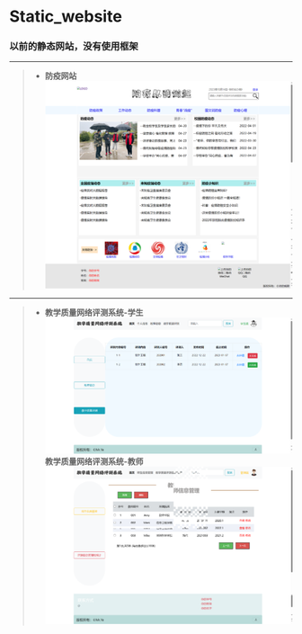 # Static_website
### 以前的静态网站，没有使用框架

*** 
>- **防疫网站**
![防疫网站](https://github.com/linyeer/Static_website/blob/main/images/fangyi.png)
***
>- **教学质量网络评测系统-学生**
>![学生端](images/pingce_student.png)
>**教学质量网络评测系统-教师**
>![教师端](images/pingce_tercher.png)
